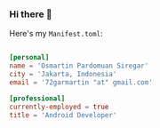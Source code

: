 ### Hi there 👋

Here's my `Manifest.toml`:

```toml

[personal]
name = 'Osmartin Pardomuan Siregar'
city = 'Jakarta, Indonesia'
email = '72garmartin "at" gmail.com'

[professional]
currently-employed = true
title = 'Android Developer'
```

<!--
**martin72gar/martin72gar** is a ✨ _special_ ✨ repository because its `README.md` (this file) appears on your GitHub profile.

Here are some ideas to get you started:

- 🔭 I’m currently working on ...
- 🌱 I’m currently learning ...
- 👯 I’m looking to collaborate on ...
- 🤔 I’m looking for help with ...
- 💬 Ask me about ...
- 📫 How to reach me: ...
- 😄 Pronouns: ...
- ⚡ Fun fact: ...
-->
